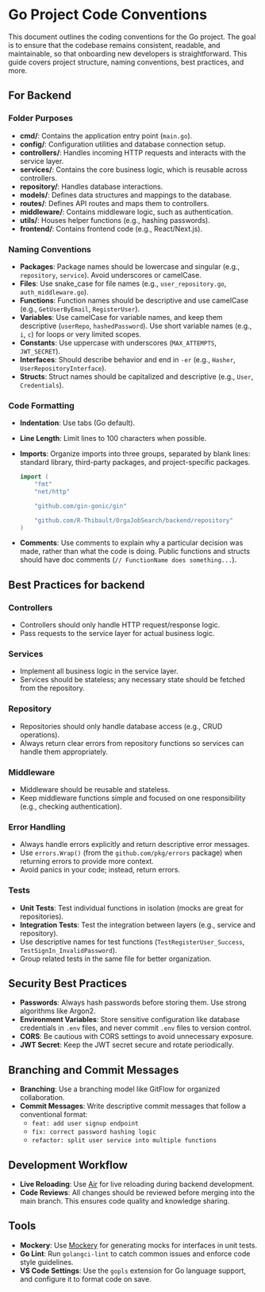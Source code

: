# Go Project Code Conventions

This document outlines the coding conventions for the Go project. The goal is to ensure that the codebase remains consistent, readable, and maintainable, so that onboarding new developers is straightforward. This guide covers project structure, naming conventions, best practices, and more.

## For Backend

### Folder Purposes

- **cmd/**: Contains the application entry point (`main.go`).
- **config/**: Configuration utilities and database connection setup.
- **controllers/**: Handles incoming HTTP requests and interacts with the service layer.
- **services/**: Contains the core business logic, which is reusable across controllers.
- **repository/**: Handles database interactions.
- **models/**: Defines data structures and mappings to the database.
- **routes/**: Defines API routes and maps them to controllers.
- **middleware/**: Contains middleware logic, such as authentication.
- **utils/**: Houses helper functions (e.g., hashing passwords).
- **frontend/**: Contains frontend code (e.g., React/Next.js).

### Naming Conventions

- **Packages**: Package names should be lowercase and singular (e.g., `repository`, `service`). Avoid underscores or camelCase.
- **Files**: Use snake_case for file names (e.g., `user_repository.go`, `auth_middleware.go`).
- **Functions**: Function names should be descriptive and use camelCase (e.g., `GetUserByEmail`, `RegisterUser`).
- **Variables**: Use camelCase for variable names, and keep them descriptive (`userRepo`, `hashedPassword`). Use short variable names (e.g., `i`, `c`) for loops or very limited scopes.
- **Constants**: Use uppercase with underscores (`MAX_ATTEMPTS`, `JWT_SECRET`).
- **Interfaces**: Should describe behavior and end in `-er` (e.g., `Hasher`, `UserRepositoryInterface`).
- **Structs**: Struct names should be capitalized and descriptive (e.g., `User`, `Credentials`).

### Code Formatting

- **Indentation**: Use tabs (Go default).
- **Line Length**: Limit lines to 100 characters when possible.
- **Imports**: Organize imports into three groups, separated by blank lines: standard library, third-party packages, and project-specific packages.

  ```go
  import (
      "fmt"
      "net/http"

      "github.com/gin-gonic/gin"

      "github.com/R-Thibault/OrgaJobSearch/backend/repository"
  )
  ```

- **Comments**: Use comments to explain why a particular decision was made, rather than what the code is doing. Public functions and structs should have doc comments (`// FunctionName does something...`).

## Best Practices for backend

### Controllers

- Controllers should only handle HTTP request/response logic.
- Pass requests to the service layer for actual business logic.

### Services

- Implement all business logic in the service layer.
- Services should be stateless; any necessary state should be fetched from the repository.

### Repository

- Repositories should only handle database access (e.g., CRUD operations).
- Always return clear errors from repository functions so services can handle them appropriately.

### Middleware

- Middleware should be reusable and stateless.
- Keep middleware functions simple and focused on one responsibility (e.g., checking authentication).

### Error Handling

- Always handle errors explicitly and return descriptive error messages.
- Use `errors.Wrap()` (from the `github.com/pkg/errors` package) when returning errors to provide more context.
- Avoid panics in your code; instead, return errors.

### Tests

- **Unit Tests**: Test individual functions in isolation (mocks are great for repositories).
- **Integration Tests**: Test the integration between layers (e.g., service and repository).
- Use descriptive names for test functions (`TestRegisterUser_Success`, `TestSignIn_InvalidPassword`).
- Group related tests in the same file for better organization.

## Security Best Practices

- **Passwords**: Always hash passwords before storing them. Use strong algorithms like Argon2.
- **Environment Variables**: Store sensitive configuration like database credentials in `.env` files, and never commit `.env` files to version control.
- **CORS**: Be cautious with CORS settings to avoid unnecessary exposure.
- **JWT Secret**: Keep the JWT secret secure and rotate periodically.

## Branching and Commit Messages

- **Branching**: Use a branching model like GitFlow for organized collaboration.
- **Commit Messages**: Write descriptive commit messages that follow a conventional format:
  - `feat: add user signup endpoint`
  - `fix: correct password hashing logic`
  - `refactor: split user service into multiple functions`

## Development Workflow

- **Live Reloading**: Use [Air](https://github.com/cosmtrek/air) for live reloading during backend development.
- **Code Reviews**: All changes should be reviewed before merging into the main branch. This ensures code quality and knowledge sharing.

## Tools

- **Mockery**: Use [Mockery](https://github.com/vektra/mockery) for generating mocks for interfaces in unit tests.
- **Go Lint**: Run `golangci-lint` to catch common issues and enforce code style guidelines.
- **VS Code Settings**: Use the `gopls` extension for Go language support, and configure it to format code on save.

